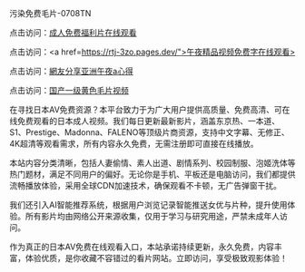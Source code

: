 污染免费毛片-0708TN

点击访问：<a href="https://bered.pages.dev/">成人免费福利片在线观看</a>

点击访问：<a href=https://rtj-3zo.pages.dev/">午夜精品视频免费字在线观看>

点击访问：<a href="https://heiliaowzu4ur.pages.dev">網友分享亚洲午夜a心得</a>

点击访问：<a href="https://heiliaoxwd5i8.pages.dev">国产一级黄色毛片视频</a>


在寻找日本AV免费资源？本平台致力于为广大用户提供高质量、免费高清、可在线免费观看的日本成人视频。我们每日更新最新影片，涵盖东京热、一本道、S1、Prestige、Madonna、FALENO等顶级片商资源，支持中文字幕、无修正、4K超清等观看需求，所有内容永久免费，无需注册即可直接在线播放。

本站内容分类清晰，包括人妻偷情、素人出道、剧情系列、校园制服、泡姬洗体等热门题材，满足不同用户的偏好。无论你是手机、平板还是电脑访问，我们都提供流畅播放体验，采用全球CDN加速技术，确保观看不卡顿，无广告弹窗干扰。

我们还引入AI智能推荐系统，根据用户浏览记录智能推送女优与片种，提升使用体验。所有影片均由网络公开来源收集，仅用于学习与研究用途，严禁未成年人访问。

作为真正的日本AV免费在线观看入口，本站承诺持续更新，永久免费，内容丰富，体验优质，是你收藏不容错过的看片网站。立即访问，享受极致观影体验！




<span style="display:none;">[Canonical link] ( ）</span>


